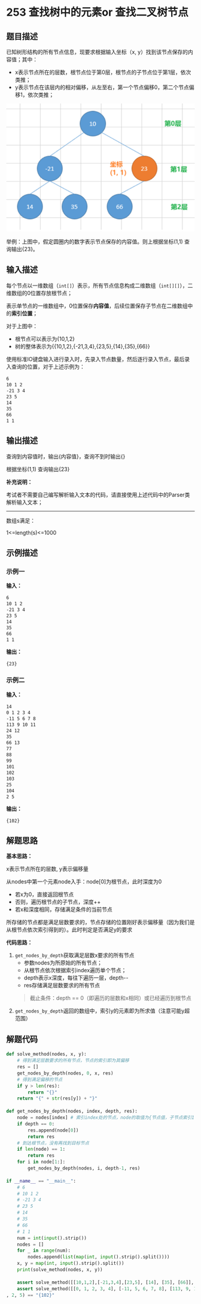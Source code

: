 # 253 查找树中的元素or 查找二叉树节点

## 题目描述

已知树形结构的所有节点信息，现要求根据输入坐标（x, y）找到该节点保存的内容值；其中：
- x表示节点所在的层数，根节点位于第0层，根节点的子节点位于第1层，依次类推；
- y表示节点在该层内的相对偏移，从左至右，第一个节点偏移0，第二个节点偏移1，依次类推；

![253-001-sample-analysis](./images/253-001-sample-analysis.png)

举例：上图中，假定圆圈内的数字表示节点保存的内容值。则上根据坐标(1,1) 查询输出{23}。


## 输入描述

每个节点以一维数组（`int[]`）表示，所有节点信息构成二维数组（`int[][]`），二维数组的0位置存放根节点；

表示单节点的一维数组中，0位置保存**内容值**，后续位置保存子节点在二维数组中的**索引位置**；

对于上图中：
- 根节点可以表示为{10,1,2}
- 树的整体表示为{{10,1,2},{-21,3,4},{23,5},{14},{35},{66}} 

使用标准IO键盘输入进行录入时，先录入节点数量，然后逐行录入节点，最后录入查询的位置，对于上述示例为：
```
6
10 1 2
-21 3 4
23 5
14
35
66
1 1
```
## 输出描述

查询到内容值时，输出{内容值}，查询不到时输出{}

根据坐标(1,1) 查询输出{23}

**补充说明：**

考试者不需要自己编写解析输入文本的代码，请直接使用上述代码中的Parser类解析输入文本；

----

数组s满足：

1<=length(s)<=1000

## 示例描述

### 示例一

**输入：**
```text
6
10 1 2
-21 3 4
23 5
14
35
66
1 1
```

**输出：**
```text
{23}
```

### 示例二

**输入：**
```text
14
0 1 2 3 4
-11 5 6 7 8
113 9 10 11
24 12
35
66 13
77
88
99
101
102
103
25
104
2 5
```

**输出：**
```text
{102}
```

## 解题思路

**基本思路：**

x表示节点所在的层数, y表示偏移量

从nodes中第一个元素node入手：node[0]为根节点，此时深度为0
- 若x为0，直接返回根节点
- 否则，遍历根节点的子节点，深度++
- 若x和深度相同，存储满足条件的当前节点

所存储的节点都是满足层数要求的，节点存储的位置刚好表示偏移量（因为我们是从根节点依次索引得到的）。此时判定是否满足y的要求

**代码思路：**
1. `get_nodes_by_depth`获取满足层数x要求的所有节点
    - 参数nodes为所原始的所有节点；
    - 从根节点依次根据索引index遍历单个节点；
    - depth表示x深度，每往下遍历一层，depth--
    - res存储满足层数要求的所有节点
    > 截止条件：depth == 0（即遍历的层数和x相同）或已经遍历到根节点
2. `get_nodes_by_depth`返回的数组中，索引y的元素即为所求值（注意可能y超范围）

## 解题代码
```python
def solve_method(nodes, x, y):
    # 得到满足层数要求的所有节点，节点的索引即为其偏移
    res = []
    get_nodes_by_depth(nodes, 0, x, res)
    # 得到满足偏移的节点
    if y > len(res):
        return "{}"
    return "{" + str(res[y]) + "}"

def get_nodes_by_depth(nodes, index, depth, res):
    node = nodes[index] # 索引index处的节点，node的取值为{节点值，子节点索引1,...}
    if depth == 0:
        res.append(node[0])
        return res
    # 到达根节点，没有再找到目标节点
    if len(node) == 1:
        return res
    for i in node[1:]:
        get_nodes_by_depth(nodes, i, depth-1, res)

if __name__ == "__main__":
    # 6
    # 10 1 2
    # -21 3 4
    # 23 5
    # 14
    # 35
    # 66
    # 1 1
    num = int(input().strip())
    nodes = []
    for _ in range(num):
        nodes.append(list(map(int, input().strip().split())))
    x, y = map(int, input().strip().split())
    print(solve_method(nodes, x, y))

    assert solve_method([[10,1,2],[-21,3,4],[23,5], [14], [35], [66]], 1, 1) == "{23}"
    assert solve_method([[0, 1, 2, 3, 4], [-11, 5, 6, 7, 8], [113, 9, 10, 11], [24, 12], [35], [66, 13], [77], [88], [99], [101], [102], [103], [25], [104]]
, 2, 5) == "{102}"
```